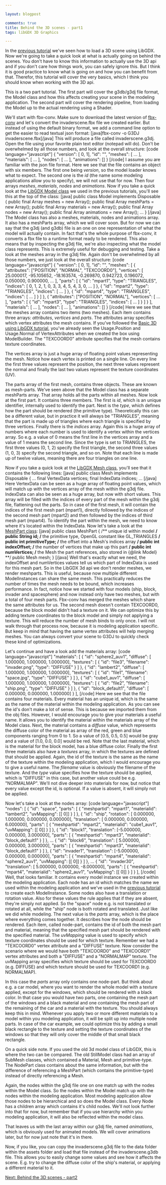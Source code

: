 ```yaml
---

layout: blogpost

comments: true
title: Behind the 3D scenes - part1
tags: libGDX 3D Graphics

---
```


In the <a href="http://blog.xoppa.com/loading-a-scene-with-libgdx/" title="Loading a scene with LibGDX">previous tutorial</a> we've seen how to load a 3D scene using LibGDX. Now we're going to take a quick look at what is actually going on behind the scenes. You don't have to know this information to actually use the 3D api and if you don't care how things work, you can safely ignore this. But I think it is good practice to know what is going on and how you can benefit from that. Therefor, this tutorial will cover the very basics, which I think you should know when working with the 3D api.
<more />

This is a two part tutorial. The first part will cover the g3db/g3dj file format, the Model class and how this affects creating your scene in the modeling application. The second part will cover the rendering pipeline, from loading the Model up to the actual rendering using a Shader.

We'll start with fbx-conv. Make sure to download the latest version of <a href="https://github.com/libgdx/fbx-conv" title="fbx-conv" target="_blank">fbx-conv</a> and let's convert the invaderscene.fbx file we created earlier. But instead of using the default binary format, we add a command line option to get the easier to read textual json format:
[java]fbx-conv -o G3DJ invaderscene.fbx[/java]
This will produce a file called invaderscene.g3dj. Open the file using your favorite plain text editor (notepad will do). Don't be overwhelmed by all those numbers, and look at the overall structure:
[code language="javascript"]
{
	"version": [  0,   1], 
	"id": "", 
	"meshes": [
...
	], 
	"materials": [
...
	], 
	"nodes": [
...
	], 
	"animations": []
}
[/code]
I assume you are familiar with the json file format. Here we see that the file contains an object with six members. The first one being <em>version</em>, so the model loader knows what to expect. The second one is the <em>id</em> (the name some modeling applications allow you to specify), we will not use that for now. Then four arrays <em>meshes</em>, <em>materials</em>, <em>nodes</em> and <em>animations</em>. Now if you take a quick look at the <a href="https://github.com/libgdx/libgdx/blob/master/gdx/src/com/badlogic/gdx/graphics/g3d/Model.java" title="Model.java">LibGDX Model class</a> we used in the previous tutorials, you'll see this at the top of the class:
[java]
public class Model implements Disposable {
	public final Array<Mesh> meshes = new Array<Mesh>();
	public final Array<MeshPart> meshParts = new Array<MeshPart>();
	public final Array<Material> materials = new Array<Material>();
	public final Array<Node> nodes = new Array<Node>();
	public final Array<Animation> animations = new Array<Animation>();
	...
}
[/java]
The Model class has also a meshes, materials, nodes and animations array. It also has a meshParts array, which we will cover soon. But for now we can say that the g3dj (and g3db) file is an one on one representation of what the model will actually contain. In fact that's the whole purpose of fbx-conv, it converts a fbx file to a runtime format ready to be rendered. This also means that by inspecting the g3dj file, we're also inspecting what the model class represents. This is extremely useful for debugging and testing. Take a look at the meshes array in the g3dj file. Again don't be overwhelmed by all those numbers, we just look at the overall structure:
[code language="javascript"]
{
	"version": [  0,   1], 
	"id": "", 
	"meshes": [
		{
			"attributes": ["POSITION", "NORMAL", "TEXCOORD0"], 
			"vertices": [
				 25.000017, -95.105652, -18.163574, -0.269870,  0.942723,  0.196072,  0.050000,  0.900000, 
				 ...
			], 
			"parts": [
				{
					"id": "mpart1", 
					"type": "TRIANGLES", 
					"indices": [
						  0,   1,   2,   1,   0,   3,   3,   4,   5,   4,   3,   0, 
						 ...
					]
				}, 
				{
					"id": "mpart2", 
					"type": "TRIANGLES", 
					"indices": [
						 ...
					]
				}, 
				{
					"id": "mpart4", 
					"type": "TRIANGLES", 
					"indices": [
						 ...
					]
				}
			]
		}, 
		{
			"attributes": ["POSITION", "NORMAL"], 
			"vertices": [
				...
			], 
			"parts": [
				{
					"id": "mpart3", 
					"type": "TRIANGLES", 
					"indices": [
						 ...
					]
				}
			]
		}
	], 
	"materials": [
		...
	], 
	"nodes": [
		...
	], 
	"animations": []
}
[/code]
Here we see that the meshes array contains two items (two meshes). Each item contains three arrays: <em>attributes</em>, <em>vertices</em> and <em>parts</em>. The attributes array specifies which vertex attributes the mesh contains. If you've followed the <a href="http://blog.xoppa.com/basic-3d-using-libgdx-2/" title="Basic 3D using LibGDX">Basic 3D using LibGDX tutorial</a>, you've already seen the Usage.Position and Usage.Normal of VertexAttributes when we created the box using ModelBuilder. The "TEXCOORD0" attribute specifies that the mesh contains texture coordinates.

The vertices array is just a huge array of floating point values representing the mesh. Notice how each vertex is printed on a single line. On every line the first three values represent the position, the next three values represent the normal and finally the last two values represent the texture coordinates (UV).

The parts array of the first mesh, contains three objects. These are known as mesh-parts. We've seen above that the Model class has a separate meshParts array. That array holds all the parts within all meshes. Now look at the first part. It contains three members. The first is <em>id</em>, which is an unique identifier, internally used to identify the part. Next is the <em>type</em>, which defines how the part should be rendered (the primitive type). Theoretically this can be a different value, but in practice it will always be "TRIANGLES", meaning that the part is made up of triangles where each triangle is specified by three vertices. Finally there is the <em>indices</em> array. Again this is a huge array of numbers where each number is used to identify a vertex within the vertices array. So e.g. a value of 0 means the first line in the vertices array and a value of 1 means the second line. Since the type is set to TRIANGLES, the first three values (0, 1, 2) specify the first triangle, the second three values (1, 0, 3) specify the second triangle, and so on. Note that each line is made up of twelve values, meaning there are four triangles on one line.

Now if you take a quick look at the <a href="https://github.com/libgdx/libgdx/blob/master/gdx/src/com/badlogic/gdx/graphics/Mesh.java" title="Mesh.java">LibGDX Mesh class</a>, you'll see that it contains the following lines:
[java]
public class Mesh implements Disposable {
	...
	final VertexData vertices;
	final IndexData indices;
	...
[/java]
Here VertexData can be seen as a huge array of floating point values, which will match up with the vertices array of the mesh within the g3dj file. IndexData can also be seen as a huge array, but now with short values. This array will be filled with the indices of every part of the mesh within the g3dj file, flattening out the parts. So in case of the first mesh, it will contain the indices of the first mesh part (mpart1), directly followed by the indices of the second mesh part (mpart2) and then followed by the indices of third mesh part (mpart4). To identify the part within the mesh, we need to know where it's located within the IndexData. Now let's take a look at the <a href="https://github.com/libgdx/libgdx/blob/master/gdx/src/com/badlogic/gdx/graphics/g3d/model/MeshPart.java" title="MeshPart.java" target="_blank">MeshPart class</a>:
[java]
public class MeshPart {
	/** unique id within model **/
	public String id;
	/** the primitive type, OpenGL constant like GL_TRIANGLES **/
	public int primitiveType;
	/** the offset into a Mesh's indices array **/
	public int indexOffset;
	/** the number of vertices that make up this part **/
	public int numVertices;
	/** the Mesh the part references, also stored in {@link Model} **/
	public Mesh mesh;
}
[/java]
Well that's exactly what we need, the indexOffset and numVertices values tell us which part of IndexData is used for this mesh part. So in the LibGDX 3d api we don't render meshes, we render meshparts. This is useful, because now multiple different ModelInstances can share the same mesh. This practically reduces the number of times the mesh needs to be bound, which increases performance. In fact, notice how we started with four models (ship, block, invader and spacesphere) and now instead only have two meshes, but with a total of four mesh parts. Fbx-conv has merged the meshes which share the same attributes for us. The second mesh doesn't contain TEXCOORD0, because the block model didn't had a texture on it. We can optimize this by adding texture coordinates to the block model and simply not applying a texture. This will reduce the number of mesh binds to only once. I will not walk through that process now, because it is modeling application specific. But keep in mind that having the same vertex attributes will help merging meshes. You can always convert your scene to G3DJ to quickly check these kind of optimizations.

Let's continue and have a look add the materials array:
[code language="javascript"]
	"materials": [
		{
			"id": "sphere2_auv1", 
			"diffuse": [ 1.000000,  1.000000,  1.000000], 
			"textures": [
				{
					"id": "file3", 
					"filename": "invader.png", 
					"type": "DIFFUSE"
				}
			]
		}, 
		{
			"id": "lambert2", 
			"diffuse": [ 1.000000,  1.000000,  1.000000], 
			"textures": [
				{
					"id": "file1", 
					"filename": "space.jpg", 
					"type": "DIFFUSE"
				}
			]
		}, 
		{
			"id": "cube1_auv1", 
			"diffuse": [ 1.000000,  1.000000,  1.000000], 
			"textures": [
				{
					"id": "file2", 
					"filename": "ship.png", 
					"type": "DIFFUSE"
				}
			]
		}, 
		{
			"id": "block_default1", 
			"diffuse": [ 0.000000,  0.000000,  1.000000]
		}
	],
[/code]
Here we see that the file contains four materials. Every material has an unique id, which is the same as the name of the material within the modeling application. As you can see the id's don't make a lot of sense. This is because we imported them from the obj files. However, I would encourage you to give your materials a useful name. It allows you to identify the material within the materials array of the Model class. Next, the material contains a <em>diffuse</em> value, which represents the diffuse color of the material as array of the red, green and blue components ranging from 0 to 1. So a value of [0.5, 0.5, 0.5] would be gray and a value of [1.0, 0.0, 0.0] would be red. Note that the last material, which is the material for the block model, has a blue diffuse color. Finally the first three materials also have a <em>textures</em> array, in which the textures are defined that should be applied. Again, the id of the texture is the same as the name of the texture within the modeling application, which I would encourage you to give a useful name. The <em>filename</em> value is obviously the filename of the texture. And the <em>type</em> value specifies how the texture should be applied, which is "DIFFUSE" in this case, but another value could be e.g. "NORMALMAP". We'll not dive deeper into materials for now, but notice that every value except the id, is optional. If a value is absent, it will simply not be applied.

Now let's take a look at the nodes array:
[code language="javascript"]
	"nodes": [
		{
			"id": "space", 
			"parts": [
				{
					"meshpartid": "mpart1", 
					"materialid": "lambert2", 
					"uvMapping": [[  0]]
				}
			]
		}, 
		{
			"id": "ship", 
			"rotation": [ 0.000000,  1.000000,  0.000000,  0.000000], 
			"translation": [ 0.000000,  0.000000,  6.000000], 
			"parts": [
				{
					"meshpartid": "mpart2", 
					"materialid": "cube1_auv1", 
					"uvMapping": [[  0]]
				}
			]
		}, 
		{
			"id": "block1", 
			"translation": [-5.000000,  0.000000,  3.000000], 
			"parts": [
				{
					"meshpartid": "mpart3", 
					"materialid": "block_default1"
				}
			]
		}, 
		...
		{
			"id": "block6", 
			"translation": [ 5.000000,  0.000000,  3.000000], 
			"parts": [
				{
					"meshpartid": "mpart3", 
					"materialid": "block_default1"
				}
			]
		}, 
		{
			"id": "invader1", 
			"translation": [-5.000000,  0.000000,  0.000000], 
			"parts": [
				{
					"meshpartid": "mpart4", 
					"materialid": "sphere2_auv1", 
					"uvMapping": [[  0]]
				}
			]
		}, 
		...
		{
			"id": "invader30", 
			"translation": [ 5.000000,  0.000000, -8.000000], 
			"parts": [
				{
					"meshpartid": "mpart4", 
					"materialid": "sphere2_auv1", 
					"uvMapping": [[  0]]
				}
			]
		}
	], 
[/code]
Well, that looks familiar. It contains every model instance we created within the modeling application. Each node has an id which matches the name we used within the modeling application and we've used in the <a href="http://blog.xoppa.com/loading-a-scene-with-libgdx/" title="Loading a scene with LibGDX">previous tutorial</a> to create each ModelInstance. Some nodes also have a translation or rotation value. Also for these values the rule applies that if they are absent, they're simply not applied. So the "space" node e.g. is not translated or rotated at all, while the "ship" node is both rotated and translated. Just like we did while modeling. The next value is the <em>parts</em> array, which is the place where everything comes together. It describes how the node should be rendered. Each item, called node-part, contains the id of both the mesh part and material, meaning that the specified mesh part should be rendered with the specified material. The <em>uvMapping</em> value is used to specify which texture coordinates should be used for which texture. Remember we had a "TEXCOORD0" vertex attribute and a "DIFFUSE" texture. Now consider the scenario where we would have both "TEXCOORD0" and "TEXCOORD1" vertex attributes and both a "DIFFUSE" and a "NORMALMAP" texture. The uvMapping array specifies which texture should be used for TEXCOORD0 (e.g. DIFFUSE) and which texture should be used for TEXCOORD1 (e.g. NORMALMAP).

In this case the <em>parts</em> array only contains one node-part. But think about e.g. a car model, where you want to render the whole model with a texture applied, except for the windows, which should be rendered with a black color. In that case you would have two parts, one containing the mesh part of the windows and a black material and one containing the mesh part of the remaining of the car and a material with the texture. You should always keep this in mind. Whenever you apply two or more different materials to a model within you modeling application, it will be split up into multiple node parts. In case of the car example, we could optimize this by adding a small black rectangle to the texture and setting the texture coordinates of the windows so that they will only cover the middle of that small black rectangle.

On a quick side note. If you used the old 3d model class of LibGDX, this is where the two can be compared. The old StillModel class had an array of SubMesh classes, which contained a Material, Mesh and primitive-type. The NodePart class contains about the same information, but with the difference of referencing a MeshPart (which contains the primitive-type) instead of directly referencing a Mesh.

Again, the nodes within the g3dj file one on one match up with the nodes within the Model class. So the nodes within the Model match up with the nodes within the modeling application. Most modeling application allow those nodes to be hierarchical and so does the Model class. Every Node has a children array which contains it's child nodes. We'll not look further into that for now, but remember that if you use hierarchy within you modeling application, it will also be reflected within the model class.

That leaves us with the last array within our g3dj file, named <em>animations</em>, which is obviously used for animated models. We will cover animations later, but for now just note that it's in there.

Now, if you like, you can copy the invaderscene.g3dj file to the data folder within the assets folder and load that file instead of the invaderscene.g3db file. This allows you to easily change some values and see how it affects the scene. E.g. try to change the diffuse color of the ship's material, or applying a different material to it.

[Next: Behind the 3D scenes - part2](http://blog.xoppa.com/behind-the-3d-scenes-part2)
